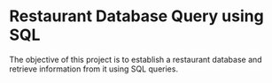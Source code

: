 # Restaurant Database Query using SQL
The objective of this project is to establish a restaurant database and retrieve information from it using SQL queries.
